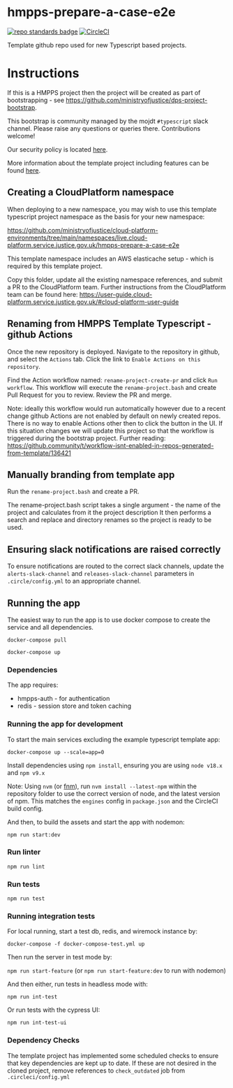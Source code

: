 # hmpps-prepare-a-case-e2e
[![repo standards badge](https://img.shields.io/badge/dynamic/json?color=blue&style=flat&logo=github&label=MoJ%20Compliant&query=%24.result&url=https%3A%2F%2Foperations-engineering-reports.cloud-platform.service.justice.gov.uk%2Fapi%2Fv1%2Fcompliant_public_repositories%2Fhmpps-prepare-a-case-e2e)](https://operations-engineering-reports.cloud-platform.service.justice.gov.uk/public-github-repositories.html#hmpps-prepare-a-case-e2e "Link to report")
[![CircleCI](https://circleci.com/gh/ministryofjustice/hmpps-prepare-a-case-e2e/tree/main.svg?style=svg)](https://circleci.com/gh/ministryofjustice/hmpps-prepare-a-case-e2e)

Template github repo used for new Typescript based projects.

# Instructions

If this is a HMPPS project then the project will be created as part of bootstrapping - 
see https://github.com/ministryofjustice/dps-project-bootstrap.

This bootstrap is community managed by the mojdt `#typescript` slack channel. 
Please raise any questions or queries there. Contributions welcome!

Our security policy is located [here](https://github.com/ministryofjustice/hmpps-prepare-a-case-e2e/security/policy). 

More information about the template project including features can be found [here](https://dsdmoj.atlassian.net/wiki/spaces/NDSS/pages/3488677932/Typescript+template+project).

## Creating a CloudPlatform namespace

When deploying to a new namespace, you may wish to use this template typescript project namespace as the basis for your new namespace:

<https://github.com/ministryofjustice/cloud-platform-environments/tree/main/namespaces/live.cloud-platform.service.justice.gov.uk/hmpps-prepare-a-case-e2e>

This template namespace includes an AWS elasticache setup - which is required by this template project.

Copy this folder, update all the existing namespace references, and submit a PR to the CloudPlatform team. Further instructions from the CloudPlatform team can be found here: <https://user-guide.cloud-platform.service.justice.gov.uk/#cloud-platform-user-guide>

## Renaming from HMPPS Template Typescript - github Actions

Once the new repository is deployed. Navigate to the repository in github, and select the `Actions` tab.
Click the link to `Enable Actions on this repository`.

Find the Action workflow named: `rename-project-create-pr` and click `Run workflow`.  This workflow will
execute the `rename-project.bash` and create Pull Request for you to review.  Review the PR and merge.

Note: ideally this workflow would run automatically however due to a recent change github Actions are not
enabled by default on newly created repos. There is no way to enable Actions other then to click the button in the UI.
If this situation changes we will update this project so that the workflow is triggered during the bootstrap project.
Further reading: <https://github.community/t/workflow-isnt-enabled-in-repos-generated-from-template/136421>

## Manually branding from template app
Run the `rename-project.bash` and create a PR.

The rename-project.bash script takes a single argument - the name of the project and calculates from it the project description
It then performs a search and replace and directory renames so the project is ready to be used.

## Ensuring slack notifications are raised correctly

To ensure notifications are routed to the correct slack channels, update the `alerts-slack-channel` and `releases-slack-channel` parameters in `.circle/config.yml` to an appropriate channel.

## Running the app
The easiest way to run the app is to use docker compose to create the service and all dependencies. 

`docker-compose pull`

`docker-compose up`

### Dependencies
The app requires: 
* hmpps-auth - for authentication
* redis - session store and token caching

### Running the app for development

To start the main services excluding the example typescript template app: 

`docker-compose up --scale=app=0`

Install dependencies using `npm install`, ensuring you are using `node v18.x` and `npm v9.x`

Note: Using `nvm` (or [fnm](https://github.com/Schniz/fnm)), run `nvm install --latest-npm` within the repository folder to use the correct version of node, and the latest version of npm. This matches the `engines` config in `package.json` and the CircleCI build config.

And then, to build the assets and start the app with nodemon:

`npm run start:dev`

### Run linter

`npm run lint`

### Run tests

`npm run test`

### Running integration tests

For local running, start a test db, redis, and wiremock instance by:

`docker-compose -f docker-compose-test.yml up`

Then run the server in test mode by:

`npm run start-feature` (or `npm run start-feature:dev` to run with nodemon)

And then either, run tests in headless mode with:

`npm run int-test`
 
Or run tests with the cypress UI:

`npm run int-test-ui`


### Dependency Checks

The template project has implemented some scheduled checks to ensure that key dependencies are kept up to date.
If these are not desired in the cloned project, remove references to `check_outdated` job from `.circleci/config.yml`

